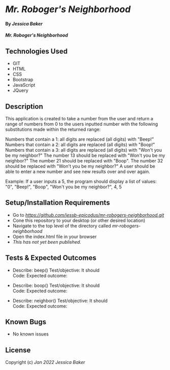 # _Mr. Roboger's Neighborhood_

#### By _**Jessica Baker**_ 

#### _Mr. Roboger's Neighborhood_

## Technologies Used

* GIT
* HTML
* CSS
* Bootstrap
* JavaScript
* JQuery

## Description

This application is created to take a number from the user and return a range of numbers from 0 to the users inputted number with the following substitutions made within the returned range:

Numbers that contain a 1: all digits are replaced (all digits) with "Beep!"
Numbers that contain a 2: all digits are replaced (all digits) with "Boop!"
Numbers that contain a 3: all digits are replaced (all digits) with "Won't you be my neighbor?"
The number 13 should be replaced with "Won't you be my neighbor?"
The number 21 should be replaced with "Boop".
The number 32 should be replaced with "Won't you be my neighbor?"
A user should be able to enter a new number and see new results over and over again.

Example: If a user inputs a 5, the program should display a list of values: "0", "Beep!", "Boop", "Won't you be my neighbor?", 4, 5

## Setup/Installation Requirements

* Go to _https://github.com/jessb-epicodus/mr-robogers-neighborhood.git_
* Cone this repository to your desktop (or other desired location)
* Navigate to the top level of the directory called _mr-robogers-neighborhood_
* Open the index.html file in your browser
* _This has not yet been published._

## Tests & Expected Outcomes

* Describe: beep()
Test/objective:  It should  
Code: 
Expected outcome: 

* Describe: boop()
Test/objective:  It should  
Code: 
Expected outcome: 

* Describe: neighbor()
Test/objective:  It should  
Code: 
Expected outcome: 

## Known Bugs

* No known issues

## License

Copyright (c) _Jan 2022_ _Jessica Baker_